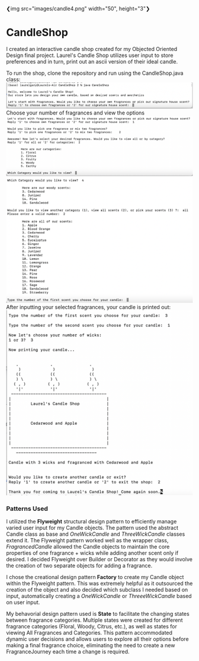 ❮img src="images/candle4.png" width="50", height="3"❯

# CandleShop
I created an interactive candle shop created for my Objected Oriented Design final project. Laurel's Candle Shop utilizes user input to store preferences and in turn, print out an ascii version of their ideal candle.

To run the shop, clone the repository and run using the CandleShop.java class:
![](images/candle0.png)
Choose your number of fragrances and view the options
![](images/candle2.png)
![](images/candle3.png)
After inputting your selected fragrances, your candle is printed out:
![](images/candle4.png)



### Patterns Used
I utilized the **Flyweight** structural design pattern to efficiently manage varied user input for my Candle objects. The pattern used the abstract Candle class as base and _OneWickCandle_ and _ThreeWickCandle_ classes extend it. The Flyweight pattern worked well as the wrapper class, _FragrancedCandle_ allowed the Candle objects to maintain the core properties of one fragrance + wicks while adding another scent only if desired. I decided Flyweight over Builder or Decorator as they would involve the creation of two separate objects for adding a fragrance.

I chose the creational design pattern **Factory** to create my Candle object within the Flyweight pattern. This was extremely helpful as it outsourced the creation of the object and also decided which subclass I needed based on input, automatically creating a _OneWickCandle_ or _ThreeeWickCandle_ based on user input. 

My behavorial design pattern used is **State** to facilitate the changing states between fragrance categories. Multiple states were created for different fragrance categories (Floral, Woody, Citrus, etc.), as well as states for viewing All Fragrances and Categories. This pattern accommodated dynamic user decisions and allows users to explore all their options before making a final fragrance choice, eliminating the need to create a new FragranceJourney each time a change is required.
